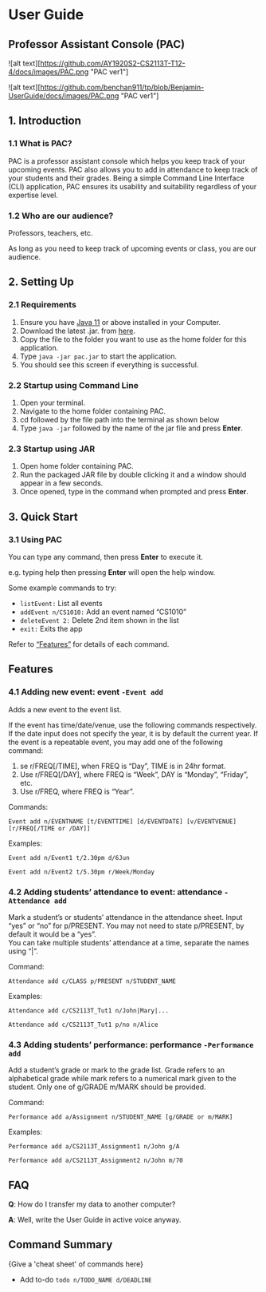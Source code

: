 # User Guide

## Professor Assistant Console (PAC)
![alt text][https://github.com/AY1920S2-CS2113T-T12-4/docs/images/PAC.png "PAC ver1"]

![alt text][https://github.com/benchan911/tp/blob/Benjamin-UserGuide/docs/images/PAC.png "PAC ver1"]

## 1. Introduction

### 1.1 What is PAC?

PAC is a professor assistant console which helps you keep track of your 
upcoming events. PAC also allows you to add in attendance to keep track 
of your students and their grades. Being a simple Command Line Interface 
(CLI) application, PAC ensures its usability and suitability regardless 
of your expertise level.

### 1.2 Who are our audience?

Professors, teachers, etc.
    
As long as you need to keep track of upcoming events or class, you are our audience.

##
## 2. Setting Up

### 2.1 Requirements 
1.  Ensure you have [Java 11](https://www.oracle.com/java/technologies/javase-jdk11-downloads.html) or above installed in your Computer.
1.  Download the latest .jar. from [here](http://link.to/duke).
1.  Copy the file to the folder you want to use as the home folder for this application.
1.  Type `java -jar pac.jar` to start the application.
    <INSERT SCREENSHOT>
1.  You should see this screen if everything is successful.

### 2.2 Startup using Command Line
1.  Open your terminal.
1.  Navigate to the home folder containing PAC.
1.  cd followed by the file path into the terminal as shown below
    <INSERT IMAGE> 
1.  Type `java -jar` followed by the name of the jar file and press **Enter**.

### 2.3 Startup using JAR
1.  Open home folder containing PAC.
1.  Run the packaged JAR file by double clicking it 
    and a window should appear in a few seconds.
    <INSERT IMAGE>
1. Once opened, type in the command when prompted and press **Enter**.

##
## 3. Quick Start

### 3.1 Using PAC
You can type any command, then press **Enter** to execute it.
	
e.g. typing help then pressing **Enter** will open the help window.

Some example commands to try:
* `listEvent:`			List all events
* `addEvent n/CS1010:` 	Add an event named “CS1010”
* `deleteEvent 2:`		Delete 2nd item shown in the list
* `exit:`				Exits the app

Refer to [“Features”](#Features) for details of each command.

##
## Features 

### 4.1 Adding new event: event  `-Event add`
Adds a new event to the event list.

If the event has time/date/venue, use the following commands respectively. 
If the date input does not specify the year, it is by default the current year. 
If the event is a repeatable event, you may add one of the following command:

1. se r/FREQ[/TIME], when FREQ is “Day”, TIME is in 24hr format.
1. Use r/FREQ[/DAY], where FREQ is “Week”, DAY is “Monday”, “Friday”, etc. 
1. Use r/FREQ, where FREQ is “Year”.

Commands: 

`Event add n/EVENTNAME [t/EVENTTIME] [d/EVENTDATE] [v/EVENTVENUE] [r/FREQ[/TIME or /DAY]]`

Examples: 

`Event add n/Event1 t/2.30pm d/6Jun`

`Event add n/Event2 t/5.30pm r/Week/Monday`

### 4.2 Adding students’ attendance to event: attendance `-Attendance add`
Mark a student’s or students’ attendance in the attendance sheet.
Input “yes” or “no” for  p/PRESENT. You may not need to state  p/PRESENT, by default it would be a “yes”.  
You can take multiple students’ attendance at a time, separate the names using “|”.

Command: 

`Attendance add c/CLASS p/PRESENT n/STUDENT_NAME`

Examples: 

`Attendance add c/CS2113T_Tut1 n/John|Mary|...`

`Attendance add c/CS2113T_Tut1 p/no n/Alice`

### 4.3 Adding students’ performance: performance `-Performance add`
Add a student’s grade or mark to the grade list. 
Grade refers to an alphabetical grade while mark refers to a numerical mark given to the student. 
Only one of g/GRADE m/MARK should be provided. 

Command: 

`Performance add a/Assignment n/STUDENT_NAME [g/GRADE or m/MARK]`

Examples: 

`Performance add a/CS2113T_Assignment1 n/John g/A`

`Performance add a/CS2113T_Assignment2 n/John m/70`



## FAQ

**Q**: How do I transfer my data to another computer? 

**A**: Well, write the User Guide in active voice anyway.

## Command Summary

{Give a 'cheat sheet' of commands here}

* Add to-do `todo n/TODO_NAME d/DEADLINE`
